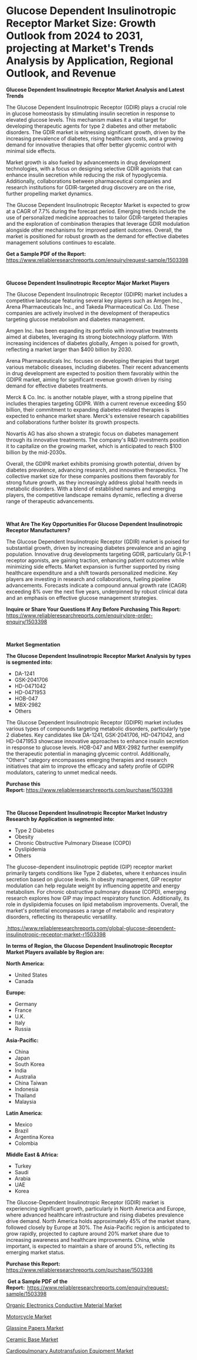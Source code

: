 <p><h1>Glucose Dependent Insulinotropic Receptor Market Size: Growth Outlook from 2024 to 2031, projecting at Market's Trends Analysis by Application, Regional Outlook, and Revenue</h1></p><p><strong>Glucose Dependent Insulinotropic Receptor Market Analysis and Latest Trends</strong></p>
<p><p>The Glucose Dependent Insulinotropic Receptor (GDIR) plays a crucial role in glucose homeostasis by stimulating insulin secretion in response to elevated glucose levels. This mechanism makes it a vital target for developing therapeutic agents for type 2 diabetes and other metabolic disorders. The GDIR market is witnessing significant growth, driven by the increasing prevalence of diabetes, rising healthcare costs, and a growing demand for innovative therapies that offer better glycemic control with minimal side effects.</p><p>Market growth is also fueled by advancements in drug development technologies, with a focus on designing selective GDIR agonists that can enhance insulin secretion while reducing the risk of hypoglycemia. Additionally, collaborations between pharmaceutical companies and research institutions for GDIR-targeted drug discovery are on the rise, further propelling market dynamics.</p><p>The Glucose Dependent Insulinotropic Receptor Market is expected to grow at a CAGR of 7.7% during the forecast period. Emerging trends include the use of personalized medicine approaches to tailor GDIR-targeted therapies and the exploration of combination therapies that leverage GDIR modulation alongside other mechanisms for improved patient outcomes. Overall, the market is positioned for robust growth as the demand for effective diabetes management solutions continues to escalate.</p></p>
<p><strong>Get a Sample PDF of the Report:&nbsp;</strong> <a href="https://www.reliableresearchreports.com/enquiry/request-sample/1503398?utm_campaign=32&utm_medium=2&utm_source=Github&utm_content=ia&utm_term=08122024&utm_id=glucose-dependent-insulinotropic-receptor">https://www.reliableresearchreports.com/enquiry/request-sample/1503398</a></p>
<p>&nbsp;</p>
<p><strong>Glucose Dependent Insulinotropic Receptor Major Market Players</strong></p>
<p><p>The Glucose Dependent Insulinotropic Receptor (GDIPR) market includes a competitive landscape featuring several key players such as Amgen Inc., Arena Pharmaceuticals Inc., and Takeda Pharmaceutical Co. Ltd. These companies are actively involved in the development of therapeutics targeting glucose metabolism and diabetes management.</p><p>Amgen Inc. has been expanding its portfolio with innovative treatments aimed at diabetes, leveraging its strong biotechnology platform. With increasing incidences of diabetes globally, Amgen is poised for growth, reflecting a market larger than $400 billion by 2030.</p><p>Arena Pharmaceuticals Inc. focuses on developing therapies that target various metabolic diseases, including diabetes. Their recent advancements in drug development are expected to position them favorably within the GDIPR market, aiming for significant revenue growth driven by rising demand for effective diabetes treatments.</p><p>Merck & Co. Inc. is another notable player, with a strong pipeline that includes therapies targeting GDIPR. With a current revenue exceeding $50 billion, their commitment to expanding diabetes-related therapies is expected to enhance market share. Merck's extensive research capabilities and collaborations further bolster its growth prospects.</p><p>Novartis AG has also shown a strategic focus on diabetes management through its innovative treatments. The company's R&D investments position it to capitalize on the growing market, which is anticipated to reach $100 billion by the mid-2030s.</p><p>Overall, the GDIPR market exhibits promising growth potential, driven by diabetes prevalence, advancing research, and innovative therapeutics. The collective market size for these companies positions them favorably for strong future growth, as they increasingly address global health needs in metabolic disorders. With a blend of established names and emerging players, the competitive landscape remains dynamic, reflecting a diverse range of therapeutic advancements.</p></p>
<p>&nbsp;</p>
<p><strong>What Are The Key Opportunities For Glucose Dependent Insulinotropic Receptor Manufacturers?</strong></p>
<p><p>The Glucose Dependent Insulinotropic Receptor (GDIR) market is poised for substantial growth, driven by increasing diabetes prevalence and an aging population. Innovative drug developments targeting GDIR, particularly GLP-1 receptor agonists, are gaining traction, enhancing patient outcomes while minimizing side effects. Market expansion is further supported by rising healthcare expenditure and a shift towards personalized medicine. Key players are investing in research and collaborations, fueling pipeline advancements. Forecasts indicate a compound annual growth rate (CAGR) exceeding 8% over the next five years, underpinned by robust clinical data and an emphasis on effective glucose management strategies.</p></p>
<p><strong>Inquire or Share Your Questions If Any Before Purchasing This Report:</strong> <a href="https://www.reliableresearchreports.com/enquiry/pre-order-enquiry/1503398?utm_campaign=32&utm_medium=2&utm_source=Github&utm_content=ia&utm_term=08122024&utm_id=glucose-dependent-insulinotropic-receptor">https://www.reliableresearchreports.com/enquiry/pre-order-enquiry/1503398</a></p>
<p>&nbsp;</p>
<p><strong>Market Segmentation</strong></p>
<p><strong>The Glucose Dependent Insulinotropic Receptor Market Analysis by types is segmented into:</strong></p>
<p><ul><li>DA-1241</li><li>GSK-2041706</li><li>HD-0471042</li><li>HD-0471953</li><li>HOB-047</li><li>MBX-2982</li><li>Others</li></ul></p>
<p><p>The Glucose Dependent Insulinotropic Receptor (GDIPR) market includes various types of compounds targeting metabolic disorders, particularly type 2 diabetes. Key candidates like DA-1241, GSK-2041706, HD-0471042, and HD-0471953 showcase innovative approaches to enhance insulin secretion in response to glucose levels. HOB-047 and MBX-2982 further exemplify the therapeutic potential in managing glycemic control. Additionally, "Others" category encompasses emerging therapies and research initiatives that aim to improve the efficacy and safety profile of GDIPR modulators, catering to unmet medical needs.</p></p>
<p><strong>Purchase this Report:&nbsp;</strong><a href="https://www.reliableresearchreports.com/purchase/1503398?utm_campaign=32&utm_medium=2&utm_source=Github&utm_content=ia&utm_term=08122024&utm_id=glucose-dependent-insulinotropic-receptor">https://www.reliableresearchreports.com/purchase/1503398</a></p>
<p>&nbsp;</p>
<p><strong>The Glucose Dependent Insulinotropic Receptor Market Industry Research by Application is segmented into:</strong></p>
<p><ul><li>Type 2 Diabetes</li><li>Obesity</li><li>Chronic Obstructive Pulmonary Disease (COPD)</li><li>Dyslipidemia</li><li>Others</li></ul></p>
<p><p>The glucose-dependent insulinotropic peptide (GIP) receptor market primarily targets conditions like Type 2 diabetes, where it enhances insulin secretion based on glucose levels. In obesity management, GIP receptor modulation can help regulate weight by influencing appetite and energy metabolism. For chronic obstructive pulmonary disease (COPD), emerging research explores how GIP may impact respiratory function. Additionally, its role in dyslipidemia focuses on lipid metabolism improvements. Overall, the market's potential encompasses a range of metabolic and respiratory disorders, reflecting its therapeutic versatility.</p></p>
<p><a href="https://www.reliableresearchreports.com/global-glucose-dependent-insulinotropic-receptor-market-r1503398?utm_campaign=32&utm_medium=2&utm_source=Github&utm_content=ia&utm_term=08122024&utm_id=glucose-dependent-insulinotropic-receptor">&nbsp;https://www.reliableresearchreports.com/global-glucose-dependent-insulinotropic-receptor-market-r1503398</a></p>
<p><strong>In terms of Region, the Glucose Dependent Insulinotropic Receptor Market Players available by Region are:</strong></p>
<p>
    <p> <strong> North America: </strong>
        <ul>
            <li>United States</li>
            <li>Canada</li>
        </ul>
        </p> 
    <p> <strong> Europe: </strong>
        <ul>
            <li>Germany</li>
            <li>France</li>
            <li>U.K.</li>
            <li>Italy</li>
            <li>Russia</li>
        </ul>
        </p> 
    <p> <strong> Asia-Pacific: </strong>
        <ul>
            <li>China</li>
            <li>Japan</li>
            <li>South Korea</li>
            <li>India</li>
            <li>Australia</li>
            <li>China Taiwan</li>
            <li>Indonesia</li>
            <li>Thailand</li>
            <li>Malaysia</li>
        </ul>
        </p> 
    <p> <strong> Latin America: </strong>
        <ul>
            <li>Mexico</li>
            <li>Brazil</li>
            <li>Argentina Korea</li>
            <li>Colombia</li>
        </ul>
        </p> 
    <p> <strong> Middle East & Africa: </strong>
        <ul>
            <li>Turkey</li>
            <li>Saudi</li>
            <li>Arabia</li>
            <li>UAE</li>
            <li>Korea</li>
        </ul>
    </p>
    </p>
<p><p>The Glucose-Dependent Insulinotropic Receptor (GDIR) market is experiencing significant growth, particularly in North America and Europe, where advanced healthcare infrastructure and rising diabetes prevalence drive demand. North America holds approximately 45% of the market share, followed closely by Europe at 30%. The Asia-Pacific region is anticipated to grow rapidly, projected to capture around 20% market share due to increasing awareness and healthcare improvements. China, while important, is expected to maintain a share of around 5%, reflecting its emerging market status.</p></p>
<p><strong>Purchase this Report: </strong><a href="https://www.reliableresearchreports.com/purchase/1503398?utm_campaign=32&utm_medium=2&utm_source=Github&utm_content=ia&utm_term=08122024&utm_id=glucose-dependent-insulinotropic-receptor">https://www.reliableresearchreports.com/purchase/1503398</a></p>
<p>&nbsp;<strong>Get a Sample PDF of the Report:&nbsp;&nbsp;</strong><a href="https://www.reliableresearchreports.com/enquiry/request-sample/1503398?utm_campaign=32&utm_medium=2&utm_source=Github&utm_content=ia&utm_term=08122024&utm_id=glucose-dependent-insulinotropic-receptor">https://www.reliableresearchreports.com/enquiry/request-sample/1503398</a></p>
<p><strong></strong></p>
<p><p><a href="https://github.com/irfadac/Market-Research-Report-List-5/blob/main/organic-electronics-conductive-material-market.md?utm_campaign=32&utm_medium=2&utm_source=Github&utm_content=ia&utm_term=08122024&utm_id=glucose-dependent-insulinotropic-receptor">Organic Electronics Conductive Material Market</a></p><p><a href="https://www.linkedin.com/pulse/t-insight-dial-ziosf?utm_campaign=32&utm_medium=2&utm_source=Github&utm_content=ia&utm_term=08122024&utm_id=glucose-dependent-insulinotropic-receptor">Motorcycle Market</a></p><p><a href="https://www.linkedin.com/pulse/t-insight-dial-ziosf?utm_campaign=32&utm_medium=2&utm_source=Github&utm_content=ia&utm_term=08122024&utm_id=glucose-dependent-insulinotropic-receptor">Glassine Papers Market</a></p><p><a href="https://www.linkedin.com/pulse/t-insight-dial-ziosf?utm_campaign=32&utm_medium=2&utm_source=Github&utm_content=ia&utm_term=08122024&utm_id=glucose-dependent-insulinotropic-receptor">Ceramic Base Market</a></p><p><a href="https://github.com/JakirUddin651/Market-Research-Report-List-1/blob/main/cardiopulmonary-autotransfusion-equipment-market.md?utm_campaign=32&utm_medium=2&utm_source=Github&utm_content=ia&utm_term=08122024&utm_id=glucose-dependent-insulinotropic-receptor">Cardiopulmonary Autotransfusion Equipment Market</a></p></p>